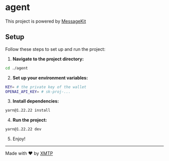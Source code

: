 # agent

This project is powered by [MessageKit](https://messagekit.ephemerahq.com/) 

## Setup

Follow these steps to set up and run the project:

1. **Navigate to the project directory:**

```sh
cd ./agent
```

2. **Set up your environment variables:**

```sh
KEY= # the private key of the wallet
OPENAI_API_KEY= # sk-proj-...
```

3. **Install dependencies:**

```sh
yarn@1.22.22 install
```

4. **Run the project:**

```sh
yarn@1.22.22 dev
```

5. Enjoy!
---
Made with ❤️ by [XMTP](https://xmtp.org)
